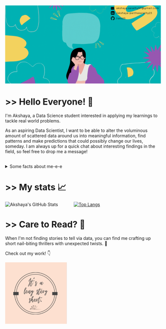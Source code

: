 ![Header](https://github.com/iaks23/iaks23/blob/main/AksGithub.gif)

# >> Hello Everyone! 👋 

I'm Akshaya, a Data Science student interested in applying my learnings to tackle real world problems. 

As an aspiring Data Scientist, I want to be able to alter the voluminous amount of scattered data around us into meaningful information, find patterns and 
make predictions that could possibly change our lives, someday. 
I am always up for a quick chat about interesting findings in the field, 
so feel free to drop me a message! 

<br>

<details> 
  <summary>
    Some facts about me-e-e
  </summary>
  
 <br>
  <i> Hey Siri, play Me! by Taylor Swift ft. Brendon Urie </i>
  
  <br>
<ul>
<li> I love learning new languages (non-tech kind) and my current number of known languages stands at 7.
<li> Absolutely obsessed with dogs. If you own one, we're instantly best mates. 
<li> I really struggle to list out items. 
</ul>



</details>


# >> My stats 📈

![Akshaya's GitHub Stats](https://github-readme-stats.vercel.app/api?username=iaks23&show_icons=true&theme=material-palenight) &nbsp;&nbsp;&nbsp;&nbsp;&nbsp;&nbsp;&nbsp;&nbsp;&nbsp;&nbsp;&nbsp;    [![Top Langs](https://github-readme-stats.vercel.app/api/top-langs/?username=iaks23)](https://github.com/anuraghazra/github-readme-stats)


# >> Care to Read? 📖

When I'm not finding stories to tell via data, you can find me crafting up short nail-biting thrillers with unexpected twists. 🥵

Check out my work! 👇 

[![Instagram](https://github.com/iaks23/iaks23/blob/main/Untitled%20design.png)](https://www.instagram.com/itsalongstoryshort_/)
